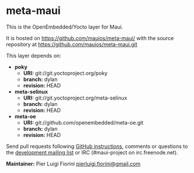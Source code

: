 meta-maui
=========

This is the OpenEmbedded/Yocto layer for Maui.

It is hosted on https://github.com/mauios/meta-maui/ with the
source repository at https://github.com/mauios/meta-maui.git

This layer depends on:

* **poky**
  * **URI:** git://git.yoctoproject.org/poky
  * **branch:** dylan
  * **revision:** HEAD
* **meta-selinux**
  * **URI:** git://git.yoctoproject.org/meta-selinux
  * **branch:** dylan
  * **revision:** HEAD
* **meta-oe**
  * **URI:** git://github.com/openembedded/meta-oe.git
  * **branch:** dylan
  * **revision:** HEAD

Send pull requests following [GitHub instructions](https://help.github.com/articles/using-pull-requests),
comments or questions to the [development mailing list](https://groups.google.com/d/forum/maui-development)
or IRC (#maui-project on irc.freenode.net).

**Maintainer:** Pier Luigi Fiorini <pierluigi.fiorini@gmail.com>
